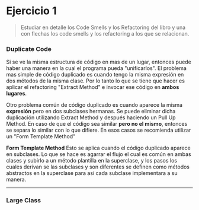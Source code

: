 # Ejercicio 1
>Estudiar en detalle los Code Smells y los Refactoring del libro y una  con flechas los code smells y los refactoring a los que se relacionan.

### Duplicate Code
Si se ve la misma estructura de código en mas de un lugar, entonces puede haber una manera en la cual el programa pueda "unificarlos".
El problema mas simple de código duplicado es cuando tengo la misma expresión en dos métodos de la misma clase. Por lo tanto lo que se tiene que hacer es aplicar el refactoring "Extract Method" e invocar ese código en **ambos  lugares**.

Otro problema común de código duplicado es cuando aparece la misma **expresión** pero en dos subclases hermanas. Se puede eliminar dicha duplicación utilizando Extract Method y después haciendo un Pull Up Method. En caso de que el código sea similar **pero no el mismo**, entonces se separa lo similar con lo que difiere. En esos casos se recomienda utilizar un "Form Template Method"

**Form Template Method**
Esto se aplica cuando el código duplicado aparece en subclases. Lo que se hace es agarrar el flujo el cual es común en ambas clases y subirlo a un método plantilla en la superclase, y los pasos los cuales derivan se las subclases y son diferentes se definen como métodos abstractos en la superclase para así cada subclase implementara a su manera.

---
### Large Class




